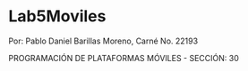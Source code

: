 # Lab5Moviles
Por: Pablo Daniel Barillas Moreno, Carné No. 22193

PROGRAMACIÓN DE PLATAFORMAS MÓVILES - SECCIÓN: 30
